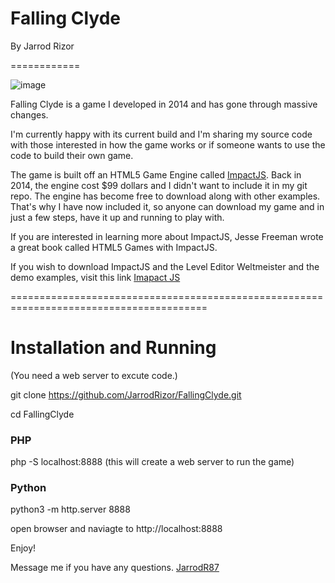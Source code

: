 Falling Clyde
============

By Jarrod Rizor

============

![image](https://user-images.githubusercontent.com/1922801/111210615-d4209280-85a3-11eb-832e-5a377ea376bc.png)

Falling Clyde is a game I developed in 2014 and has gone through massive changes.

I'm currently happy with its current build and I'm sharing my source code with those interested
in how the game works or if someone wants to use the code to build their own game. 

The game is built off an HTML5 Game Engine called [ImpactJS](https://github.com/phoboslab/impact). Back in 2014, the engine cost $99 dollars 
and I didn't want to include it in my git repo. The engine has become free to download along with other examples. That's why I have now included it, so anyone can download my game and in just a few steps, have it up and running to play with.

If you are interested in learning more about ImpactJS, Jesse Freeman wrote a great book called 
HTML5 Games with ImpactJS.

If you wish to download ImpactJS and the Level Editor Weltmeister and the demo examples, visit this link
[Imapact JS](https://impactjs.com/download)

========================================================================================

# Installation and Running
(You need a web server to excute code.)

git clone https://github.com/JarrodRizor/FallingClyde.git

cd FallingClyde

### PHP 
php -S localhost:8888 (this will create a web server to run the game)

### Python
python3 -m http.server 8888

open browser and naviagte to http://localhost:8888 

Enjoy!

Message me if you have any questions.
[JarrodR87](https://twitter.com/JarrodR87)
